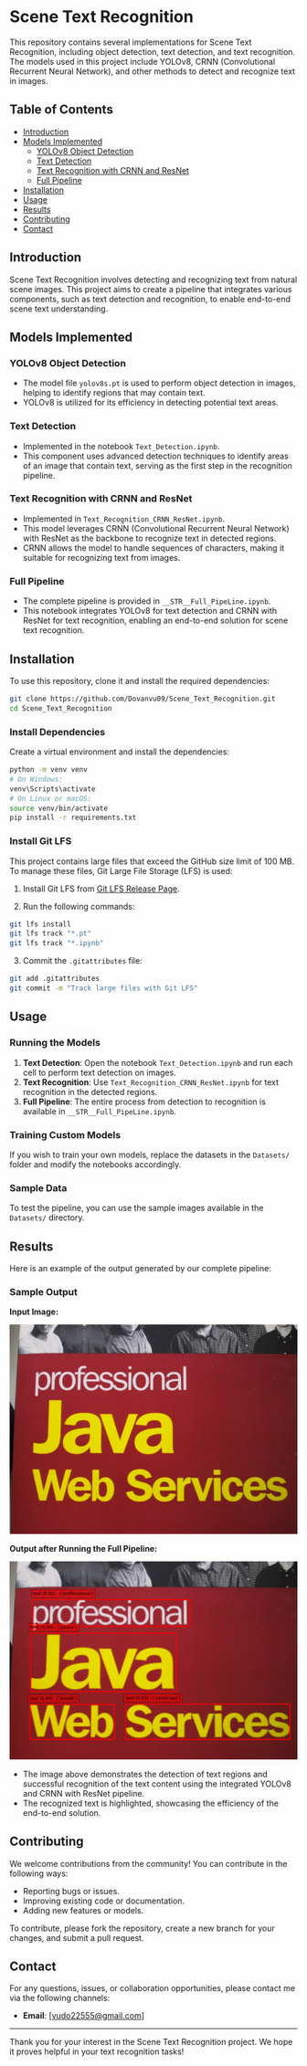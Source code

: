 
# Scene Text Recognition

This repository contains several implementations for Scene Text Recognition, including object detection, text detection, and text recognition. The models used in this project include YOLOv8, CRNN (Convolutional Recurrent Neural Network), and other methods to detect and recognize text in images.

## Table of Contents

- [Introduction](#introduction)
- [Models Implemented](#models-implemented)
  - [YOLOv8 Object Detection](#yolov8-object-detection)
  - [Text Detection](#text-detection)
  - [Text Recognition with CRNN and ResNet](#text-recognition-with-crnn-and-resnet)
  - [Full Pipeline](#full-pipeline)
- [Installation](#installation)
- [Usage](#usage)
- [Results](#results)
- [Contributing](#contributing)
- [Contact](#contact)

## Introduction

Scene Text Recognition involves detecting and recognizing text from natural scene images. This project aims to create a pipeline that integrates various components, such as text detection and recognition, to enable end-to-end scene text understanding.

## Models Implemented

### YOLOv8 Object Detection

- The model file `yolov8s.pt` is used to perform object detection in images, helping to identify regions that may contain text.
- YOLOv8 is utilized for its efficiency in detecting potential text areas.

### Text Detection

- Implemented in the notebook `Text_Detection.ipynb`.
- This component uses advanced detection techniques to identify areas of an image that contain text, serving as the first step in the recognition pipeline.

### Text Recognition with CRNN and ResNet

- Implemented in `Text_Recognition_CRNN_ResNet.ipynb`.
- This model leverages CRNN (Convolutional Recurrent Neural Network) with ResNet as the backbone to recognize text in detected regions.
- CRNN allows the model to handle sequences of characters, making it suitable for recognizing text from images.

### Full Pipeline

- The complete pipeline is provided in `__STR__Full_PipeLine.ipynb`.
- This notebook integrates YOLOv8 for text detection and CRNN with ResNet for text recognition, enabling an end-to-end solution for scene text recognition.

## Installation

To use this repository, clone it and install the required dependencies:

```sh
git clone https://github.com/Dovanvu09/Scene_Text_Recognition.git
cd Scene_Text_Recognition
```

### Install Dependencies

Create a virtual environment and install the dependencies:

```sh
python -m venv venv
# On Windows:
venv\Scripts\activate
# On Linux or macOS:
source venv/bin/activate
pip install -r requirements.txt
```

### Install Git LFS

This project contains large files that exceed the GitHub size limit of 100 MB. To manage these files, Git Large File Storage (LFS) is used:

1. Install Git LFS from [Git LFS Release Page](https://git-lfs.github.com/).

2. Run the following commands:

```sh
git lfs install
git lfs track "*.pt"
git lfs track "*.ipynb"
```

3. Commit the `.gitattributes` file:

```sh
git add .gitattributes
git commit -m "Track large files with Git LFS"
```

## Usage

### Running the Models

1. **Text Detection**: Open the notebook `Text_Detection.ipynb` and run each cell to perform text detection on images.
2. **Text Recognition**: Use `Text_Recognition_CRNN_ResNet.ipynb` for text recognition in the detected regions.
3. **Full Pipeline**: The entire process from detection to recognition is available in `__STR__Full_PipeLine.ipynb`.

### Training Custom Models

If you wish to train your own models, replace the datasets in the `Datasets/` folder and modify the notebooks accordingly.

### Sample Data

To test the pipeline, you can use the sample images available in the `Datasets/` directory.

## Results

Here is an example of the output generated by our complete pipeline:

### Sample Output

**Input Image:**

![Input Image](input.JPG)

**Output after Running the Full Pipeline:**

![Output Image](output.png)

- The image above demonstrates the detection of text regions and successful recognition of the text content using the integrated YOLOv8 and CRNN with ResNet pipeline.
- The recognized text is highlighted, showcasing the efficiency of the end-to-end solution.

## Contributing

We welcome contributions from the community! You can contribute in the following ways:

- Reporting bugs or issues.
- Improving existing code or documentation.
- Adding new features or models.

To contribute, please fork the repository, create a new branch for your changes, and submit a pull request.

## Contact

For any questions, issues, or collaboration opportunities, please contact me via the following channels:

- **Email**: [vudo22555@gmail.com]
---

Thank you for your interest in the Scene Text Recognition project. We hope it proves helpful in your text recognition tasks!

